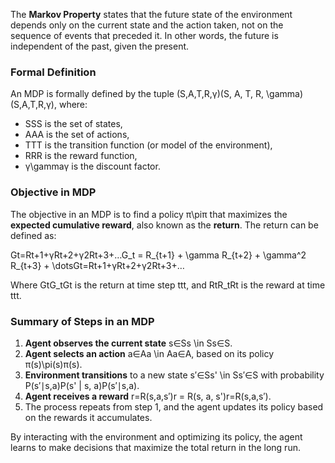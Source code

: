 The **Markov Property** states that the future state of the environment depends only on the current state and the action taken, not on the sequence of events that preceded it. In other words, the future is independent of the past, given the present.

### Formal Definition

An MDP is formally defined by the tuple (S,A,T,R,γ)(S, A, T, R, \gamma)(S,A,T,R,γ), where:

- SSS is the set of states,
- AAA is the set of actions,
- TTT is the transition function (or model of the environment),
- RRR is the reward function,
- γ\gammaγ is the discount factor.

### Objective in MDP

The objective in an MDP is to find a policy π\piπ that maximizes the **expected cumulative reward**, also known as the **return**. The return can be defined as:

Gt=Rt+1+γRt+2+γ2Rt+3+…G_t = R_{t+1} + \gamma R_{t+2} + \gamma^2 R_{t+3} + \dotsGt​=Rt+1​+γRt+2​+γ2Rt+3​+…

Where GtG_tGt​ is the return at time step ttt, and RtR_tRt​ is the reward at time ttt.

### Summary of Steps in an MDP

1. **Agent observes the current state** s∈Ss \in Ss∈S.
2. **Agent selects an action** a∈Aa \in Aa∈A, based on its policy π(s)\pi(s)π(s).
3. **Environment transitions** to a new state s′∈Ss' \in Ss′∈S with probability P(s′∣s,a)P(s' | s, a)P(s′∣s,a).
4. **Agent receives a reward** r=R(s,a,s′)r = R(s, a, s')r=R(s,a,s′).
5. The process repeats from step 1, and the agent updates its policy based on the rewards it accumulates.

By interacting with the environment and optimizing its policy, the agent learns to make decisions that maximize the total return in the long run.